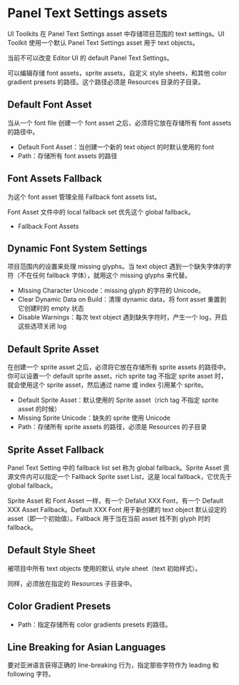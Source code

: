 # Panel Text Settings assets

UI Toolkits 在 Panel Text Settings asset 中存储项目范围的 text settings。UI Toolkit 使用一个默认 Panel Text Settings asset 用于 text objects。

当前不可以改变 Editor UI 的 default Panel Text Settings。

可以编辑存储 font assets，sprite assets，自定义 style sheets，和其他 color gradient presets 的路径。这个路径必须是 Resources 目录的子目录。

## Default Font Asset

当从一个 font file 创建一个 font asset 之后，必须将它放在存储所有 font assets 的路径中。

- Default Font Asset：当创建一个新的 text object 的时默认使用的 font
- Path：存储所有 font assets 的路径

## Font Assets Fallback

为这个 font asset 管理全局 Fallback font assets list。

Font Asset 文件中的 local fallback set 优先这个 global fallback。

- Fallback Font Assets

## Dynamic Font System Settings

项目范围内的设置来处理 missing glyphs。当 text object 遇到一个缺失字体的字符（不在任何 fallback 字体），就用这个 missing glyphs 来代替。

- Missing Character Unicode：missing glyph 的字符的 Unicode。
- Clear Dynamic Data on Build：清理 dynamic data，将 font asset 重置到它创建时的 empty 状态
- Disable Warnings：每次 text object 遇到缺失字符时，产生一个 log，开启这些选项关闭 log

## Default Sprite Asset

在创建一个 sprite asset 之后，必须将它放在存储所有 sprite assets 的路径中。你可以设置一个 default sprite asset，rich sprite tag 不指定 sprite asset 时，就会使用这个 sprite asset，然后通过 name 或 index 引用某个 sprite。

- Default Sprite Asset：默认使用的 Sprite asset（rich tag 不指定 sprite asset 的时候）
- Missing Sprite Unicode：缺失的 sprite 使用 Unicode
- Path：存储所有 sprite assets 的路径，必须是 Resources 的子目录

## Sprite Asset Fallback

Panel Text Setting 中的 fallback list set 称为 global fallback。Sprite Asset 资源文件内可以指定一个 Fallback Sprite sset List，这是 local fallback，它优先于 global fallback。

Sprite Asset 和 Font Asset 一样，有一个 Defalut XXX Font，有一个 Default XXX Asset Fallback。Default XXX Font 用于新创建的 text object 默认设定的 asset（即一个初始值）。Fallback 用于当在当前 asset 找不到 glyph 时的 fallback。

## Default Style Sheet

被项目中所有 text objects 使用的默认 style sheet（text 初始样式）。

同样，必须放在指定的 Resources 子目录中。

## Color Gradient Presets

- Path：指定存储所有 color gradients presets 的路径。

## Line Breaking for Asian Languages

要对亚洲语言获得正确的 line-breaking 行为，指定那些字符作为 leading 和 following 字符。
